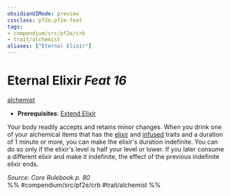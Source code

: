 ```yaml
---
obsidianUIMode: preview
cssclass: pf2e,pf2e-feat
tags:
- compendium/src/pf2e/crb
- trait/alchemist
aliases: ["Eternal Elixir"]
---
```

# Eternal Elixir  *Feat 16*  
[alchemist](../../rules/traits/alchemist.md)  

- **Prerequisites**: [Extend Elixir](extend-elixir.md)

Your body readily accepts and retains minor changes. When you drink one of your alchemical items that has the [elixir](../../rules/traits/elixir.md) and [infused](../../rules/traits/infused.md) traits and a duration of 1 minute or more, you can make the elixir's duration indefinite. You can do so only if the elixir's level is half your level or lower. If you later consume a different elixir and make it indefinite, the effect of the previous indefinite elixir ends.

*Source: Core Rulebook p. 80*  
%% #compendium/src/pf2e/crb #trait/alchemist %%